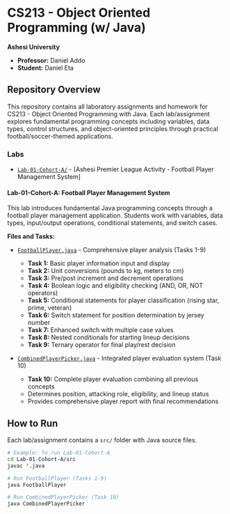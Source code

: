 # CS213 - Object Oriented Programming (w/ Java)
**Ashesi University**  
- **Professor:** Daniel Addo
- **Student:** Daniel Eta

## Repository Overview
This repository contains all laboratory assignments and homework for CS213 - Object Oriented Programming with Java. Each lab/assignment explores fundamental programming concepts including variables, data types, control structures, and object-oriented principles through practical football/soccer-themed applications.

### Labs
- [`Lab-01-Cohort-A/`](Lab-01-Cohort-A/) - [Ashesi Premier League Activity - Football Player Management System]

#### Lab-01-Cohort-A: Football Player Management System
This lab introduces fundamental Java programming concepts through a football player management application. Students work with variables, data types, input/output operations, conditional statements, and switch cases.

**Files and Tasks:**
- [`FootballPlayer.java`](Lab-01-Cohort-A/src/FootballPlayer.java) - Comprehensive player analysis (Tasks 1-9)
  - **Task 1:** Basic player information input and display
  - **Task 2:** Unit conversions (pounds to kg, meters to cm)
  - **Task 3:** Pre/post increment and decrement operations
  - **Task 4:** Boolean logic and eligibility checking (AND, OR, NOT operators)
  - **Task 5:** Conditional statements for player classification (rising star, prime, veteran)
  - **Task 6:** Switch statement for position determination by jersey number
  - **Task 7:** Enhanced switch with multiple case values
  - **Task 8:** Nested conditionals for starting lineup decisions
  - **Task 9:** Ternary operator for final play/rest decision

- [`CombinedPlayerPicker.java`](Lab-01-Cohort-A/src/CombinedPlayerPicker.java) - Integrated player evaluation system (Task 10)
  - **Task 10:** Complete player evaluation combining all previous concepts
  - Determines position, attacking role, eligibility, and lineup status
  - Provides comprehensive player report with final recommendations

## How to Run
Each lab/assignment contains a `src/` folder with Java source files.

```bash
# Example: To run Lab-01-Cohort-A
cd Lab-01-Cohort-A/src
javac *.java

# Run FootballPlayer (Tasks 1-9)
java FootballPlayer

# Run CombinedPlayerPicker (Task 10)
java CombinedPlayerPicker
```